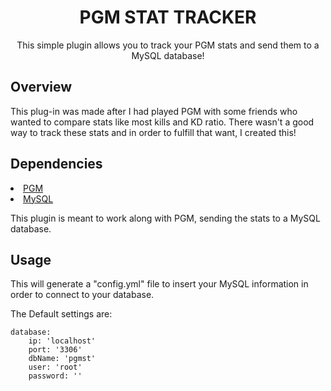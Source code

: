 <h1 align=center>PGM STAT TRACKER</h1>
<p align=center>This simple plugin allows you to track your PGM stats and send them to a MySQL database!</p>

<h2>Overview</h2>
This plug-in was made after I had played PGM with some friends who wanted to compare stats like most kills and KD ratio. There wasn't a good way to track these stats and in order to fulfill that want, I created this!

<h2>Dependencies</h2>
<li><a href=https://github.com/PGMDev/PGM>PGM</a></li>
<li><a href=https://www.mysql.com>MySQL</a></li>
<p></p>
This plugin is meant to work along with PGM, sending the stats to a MySQL database.

<h2>Usage</h2>
This will generate a "config.yml" file to insert your MySQL information in order to connect to your database.
<p></p>
The Default settings are:

```
database:
    ip: 'localhost'
    port: '3306'
    dbName: 'pgmst'
    user: 'root'
    password: ''
```
